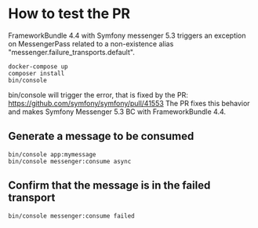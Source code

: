 # How to test the PR

FrameworkBundle 4.4 with Symfony messenger 5.3 triggers an exception on MessengerPass related to a non-existence alias "messenger.failure_transports.default".

```
docker-compose up
composer install
bin/console 
```

bin/console will trigger the error, that is fixed by the PR: https://github.com/symfony/symfony/pull/41553
The PR fixes this behavior and makes Symfony Messenger 5.3 BC with FrameworkBundle 4.4.

## Generate a message to be consumed

```
bin/console app:mymessage
bin/console messenger:consume async
```

## Confirm that the message is in the failed transport

```
bin/console messenger:consume failed
```
